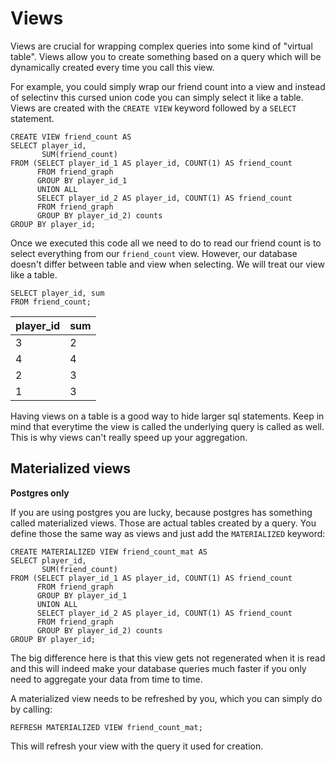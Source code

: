 # Views

Views are crucial for wrapping complex queries into some kind of "virtual table".
Views allow you to create something based on a query which will be dynamically created every time you call this view.

For example, you could simply wrap our friend count into a view and instead of selectinv this cursed union code you
can simply select it like a table. Views are created with the `CREATE VIEW` keyword followed by a `SELECT` statement.

```postgresql
CREATE VIEW friend_count AS
SELECT player_id,
       SUM(friend_count)
FROM (SELECT player_id_1 AS player_id, COUNT(1) AS friend_count
      FROM friend_graph
      GROUP BY player_id_1
      UNION ALL
      SELECT player_id_2 AS player_id, COUNT(1) AS friend_count
      FROM friend_graph
      GROUP BY player_id_2) counts
GROUP BY player_id;
```

Once we executed this code all we need to do to read our friend count is to select everything from our 
`friend_count` view. However, our database doesn't differ between table and view when selecting. We will treat our 
view like a table.

```postgresql
SELECT player_id, sum
FROM friend_count;
```

| player\_id | sum |
|:-----------|:----|
| 3          | 2   |
| 4          | 4   |
| 2          | 3   |
| 1          | 3   |

Having views on a table is a good way to hide larger sql statements. Keep in mind that everytime the view is called 
the underlying query is called as well. This is why views can't really speed up your aggregation.

## Materialized views

**Postgres only**

If you are using postgres you are lucky, because postgres has something called materialized views. Those are actual 
tables created by a query. You define those the same way as views and just add the `MATERIALIZED` keyword:

```postgresql
CREATE MATERIALIZED VIEW friend_count_mat AS
SELECT player_id,
       SUM(friend_count)
FROM (SELECT player_id_1 AS player_id, COUNT(1) AS friend_count
      FROM friend_graph
      GROUP BY player_id_1
      UNION ALL
      SELECT player_id_2 AS player_id, COUNT(1) AS friend_count
      FROM friend_graph
      GROUP BY player_id_2) counts
GROUP BY player_id;
```

The big difference here is that this view gets not regenerated when it is read and this will indeed make your 
database queries much faster if you only need to aggregate your data from time to time.

A materialized view needs to be refreshed by you, which you can simply do by calling:

```postgresql
REFRESH MATERIALIZED VIEW friend_count_mat;
```

This will refresh your view with the query it used for creation.
